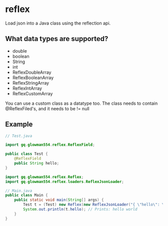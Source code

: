 # reflex

Load json into a Java class using the reflection api.

## What data types are supported?

- double
- boolean
- String
- int
- ReflexDoubleArray
- ReflexBooleanArray
- ReflexStringArray
- ReflexIntArray
- ReflexCustomArray

You can use a custom class as a datatype too. The class needs to contain @ReflexFiled's, and it needs to be != null

## Example

```java
// Test.java

import gq.glowman554.reflex.ReflexField;

public class Test { 
    @ReflexField
    public String hello;
}
```

```java
import gq.glowman554.reflex.Reflex;
import gq.glowman554.reflex.loaders.ReflexJsonLoader;

// Main.java
public class Main {
    public static void main(String[] args) {
        Test t = (Test) new Reflex(new ReflexJsonLoader("{ \"hello\": \"hello world\"}")).load(new Test());
        System.out.println(t.hello); // Prints: hello world
    }
}
```

